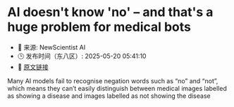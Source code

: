 # AI doesn't know 'no' – and that's a huge problem for medical bots
- 📅 来源: NewScientist AI
- 🕒 发布时间（东八区）: 2025-05-20 05:41:10
- 🔗 [原文链接](https://www.newscientist.com/article/2480579-ai-doesnt-know-no-and-thats-a-huge-problem-for-medical-bots/?utm_campaign=RSS%7CNSNS&utm_source=NSNS&utm_medium=RSS&utm_content=artificial-intelligence)

Many AI models fail to recognise negation words such as “no” and “not”, which means they can’t easily distinguish between medical images labelled as showing a disease and images labelled as not showing the disease